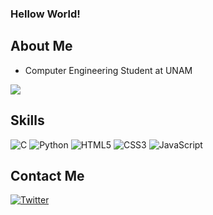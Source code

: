 <!--
**carlossinhache/carlossinhache** is a ✨ _special_ ✨ repository because its `README.md` (this file) appears on your GitHub profile.
-->
### Hellow World!

## About Me
- Computer Engineering Student at UNAM 

![](https://komarev.com/ghpvc/?username=carlossinhache&color=blueviolet&style=flat-square)

## Skills
![C](https://img.shields.io/badge/c-%2300599C.svg?style=for-the-badge&logo=c&logoColor=blueviolet	)
![Python](https://img.shields.io/badge/python-3670A0?style=for-the-badge&logo=python&logoColor=blueviolet	)
![HTML5](https://img.shields.io/badge/html5-%23E34F26.svg?style=for-the-badge&logo=html5&logoColor=blueviolet	)
![CSS3](https://img.shields.io/badge/CSS3-1572B6?style=for-the-badge&logo=css3&logoColor=blueviolet	)
![JavaScript](https://img.shields.io/badge/JavaScript-323330?style=for-the-badge&logo=javascript&logoColor=blueviolet	)


## Contact Me
[![Twitter](https://img.shields.io/badge/Twitter-1DA1F2?style=for-the-badge&logo=twitter&logoColor=white)](https://twitter.com/csinhache)
